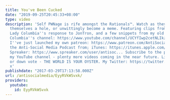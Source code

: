 ```yaml
---
title: You've Been Cucked
date: "2019-09-25T20:45:33+08:00"
type: video
description: 'Self PWNage is rife amongst the Rationals™. Watch as they implode, dig
  themselves a hole, or unwittingly become a meme. Featuring clips from Rational videos,
  Lady Columbia''s response to JonTron, and a few snippets from my old videos. Lady
  Columbia''s channel: https://www.youtube.com/channel/UCYfIwp2cetNLIkz1PenxuRA =====================
  I''ve just launched my own patreon: https://www.patreon.com/AntiSocialMedia Download/Stream
  the Anti-Social Media Podcast from; iTunes: https://itunes.apple.com/us/podcast/a...
  Spreaker: https://www.spreaker.com/user/antisoc... Subscribe to the podcast and
  my YouTube channel - plenty more videos coming in the near future. Like, comment
  or down vote - THE WORLD IS YOUR OYSTER. My Twitter: https://twitter.com/ASM_AntiSocial
  x'
publishdate: "2017-03-29T17:13:58.000Z"
url: /antisocialmedia/EyyRVkWSvxk/
providers:
  youtube:
    id: EyyRVkWSvxk
---
```

